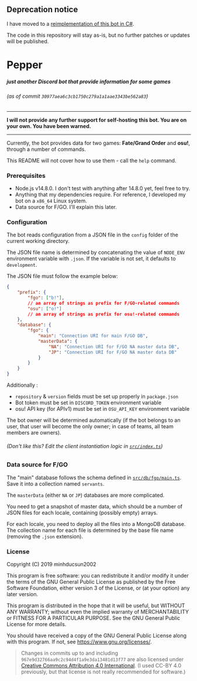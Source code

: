 ## Deprecation notice
I have moved to a [reimplementation of this bot in C#](https://github.com/minhducsun2002/boomer).

The code in this repository will stay as-is, but no further patches or updates will be published.

# Pepper
##### just another Discord bot that provide information for some games
###### (as of commit `30977aea6c3cb1750c279a1a1aae3343be562a83`)

---
**I will not provide any further support for self-hosting this bot. You are on your own. You have been warned.**

---

Currently, the bot provides data for two games: __Fate/Grand Order__ and __osu!__, through a number of commands.

This README will not cover how to use them - call the `help` command.

### Prerequisites
- Node.js v14.8.0. I don't test with anything after 14.8.0 yet, feel free to try.
- Anything that my dependencies require. For reference, I developed my bot on a `x86_64` Linux system.
- Data source for F/GO. I'll explain this later.

### Configuration
The bot reads configuration from a JSON file in the `config` folder of the current working directory.

The JSON file name is determined by concatenating the value of `NODE_ENV` environment variable with `.json`. If the variable is not set, it defaults to `development`.

The JSON file must follow the example below:
```json
{
    "prefix": {
        "fgo": ["b!"],
        // an array of strings as prefix for F/GO-related commands
        "osu": ["o!"]
        // an array of strings as prefix for osu!-related commands
    },
    "database": {
        "fgo": {
            "main": "Connection URI for main F/GO DB",
            "masterData": {
                "NA": "Connection URI for F/GO NA master data DB",
                "JP": "Connection URI for F/GO NA master data DB"
            }
        }
    }
}
```
Additionally :
- `repository` & `version` fields must be set up properly in `package.json`
- Bot token must be set in `DISCORD_TOKEN` environment variable
- osu! API key (for APIv1) must be set in `OSU_API_KEY` environment variable

The bot owner will be determined automatically (if the bot belongs to an user, that user will become the only owner; in case of teams, all team members are owners).
###### (Don't like this? Edit the client instantiation logic in [`src/index.ts`](src/index.ts))

### Data source for F/GO
The "main" database follows the schema defined in [`src/db/fgo/main.ts`](src/db/fgo/main.ts). Save it into a collection named `servants`.

The `masterData` (either `NA` or `JP`) databases are more complicated.

You need to get a snapshot of master data, which should be a number of JSON files for each locale, containing (possibly empty) arrays.

For each locale, you need to deploy all the files into a MongoDB database. The collection name for each file is determined by the base file name (removing the `.json` extension).

### License
Copyright (C) 2019 minhducsun2002

This program is free software: you can redistribute it and/or modify
it under the terms of the GNU General Public License as published by
the Free Software Foundation, either version 3 of the License, or
(at your option) any later version.

This program is distributed in the hope that it will be useful,
but WITHOUT ANY WARRANTY; without even the implied warranty of
MERCHANTABILITY or FITNESS FOR A PARTICULAR PURPOSE.  See the
GNU General Public License for more details.

You should have received a copy of the GNU General Public License
along with this program.  If not, see <https://www.gnu.org/licenses/>.

> Changes in commits up to and including `967e9d32766aa9c2c94d4f1a9e3da13481d13f77` are also licensed under [Creative Commons Attribution 4.0 International](https://creativecommons.org/licenses/by/4.0/). (I used CC-BY 4.0 previously, but that license is not really recommended for software.)
